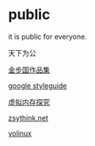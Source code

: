 # public

it is public for everyone.

天下为公

[金步国作品集](http://www.jinbuguo.com/)

[google styleguide](https://google.github.io/styleguide/)

[虚拟内存探究](http://blog.coderhuo.tech/2017/10/19/Virtual_Memory_summary/)

[zsythink.net](http://www.zsythink.net/)

[yolinux](http://yolinux.com)
